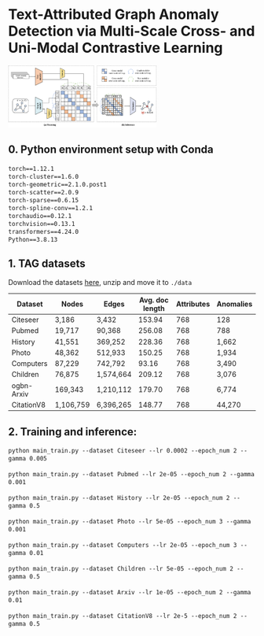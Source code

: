 # Text-Attributed Graph Anomaly Detection via Multi-Scale Cross- and Uni-Modal Contrastive Learning

<img src="https://github.com/yimingxu24/CMUCL/blob/main/pipeline.svg" width="60%">

## 0. Python environment setup with Conda

```
torch==1.12.1
torch-cluster==1.6.0
torch-geometric==2.1.0.post1
torch-scatter==2.0.9
torch-sparse==0.6.15
torch-spline-conv==1.2.1
torchaudio==0.12.1
torchvision==0.13.1
transformers==4.24.0
Python==3.8.13
```

## 1. TAG datasets

Download the datasets [here](https://drive.google.com/drive/folders/1Suws6A-v0jBQpKeMphD0CEgxBjK-72AC?usp=sharing), unzip and move it to `./data`

| Dataset     | Nodes   | Edges    | Avg. doc length | Attributes | Anomalies |
|-------------|---------|----------|-----------------|------------|-----------|
| Citeseer    | 3,186   | 3,432    | 153.94          | 768        | 128       |
| Pubmed      | 19,717  | 90,368   | 256.08          | 768        | 788       |
| History     | 41,551  | 369,252  | 228.36          | 768        | 1,662     |
| Photo       | 48,362  | 512,933  | 150.25          | 768        | 1,934     |
| Computers   | 87,229  | 742,792  | 93.16           | 768        | 3,490     |
| Children    | 76,875  | 1,574,664| 209.12          | 768        | 3,076     |
| ogbn-Arxiv  | 169,343 | 1,210,112| 179.70          | 768        | 6,774     |
| CitationV8  | 1,106,759| 6,396,265| 148.77         | 768        | 44,270    |

## 2. Training and inference:
```
python main_train.py --dataset Citeseer --lr 0.0002 --epoch_num 2 --gamma 0.005

python main_train.py --dataset Pubmed --lr 2e-05 --epoch_num 2 --gamma 0.001

python main_train.py --dataset History --lr 2e-05 --epoch_num 2 --gamma 0.5

python main_train.py --dataset Photo --lr 5e-05 --epoch_num 3 --gamma 0.001

python main_train.py --dataset Computers --lr 2e-05 --epoch_num 3 --gamma 0.01

python main_train.py --dataset Children --lr 5e-05 --epoch_num 2 --gamma 0.5

python main_train.py --dataset Arxiv --lr 1e-05 --epoch_num 2 --gamma 0.01

python main_train.py --dataset CitationV8 --lr 2e-5 --epoch_num 2 --gamma 0.5
```
